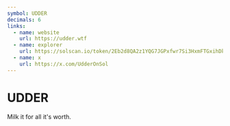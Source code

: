 ```yaml
---
symbol: UDDER
decimals: 6
links:
  - name: website
    url: https://udder.wtf
  - name: explorer
    url: https://solscan.io/token/2Eb2d8QA2z1YQG7JGPxfwr7Si3HxmFTGxihDkCTyzbSo
  - name: x
    url: https://x.com/UdderOnSol
---
```


# UDDER

Milk it for all it's worth.
